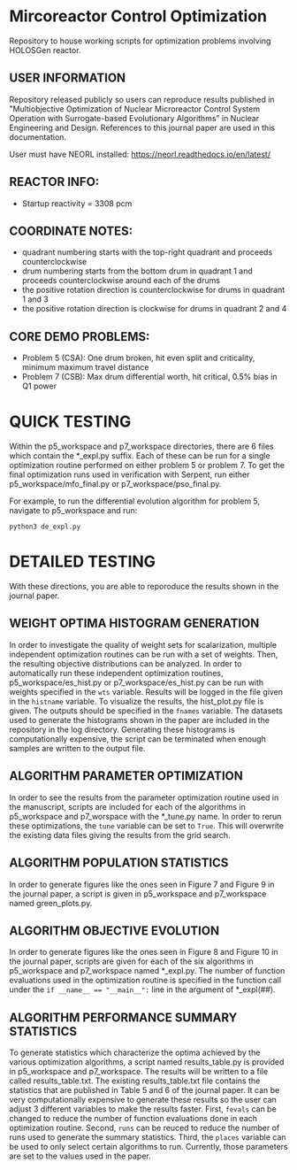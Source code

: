 # Mircoreactor Control Optimization

Repository to house working scripts for optimization problems involving 
HOLOSGen reactor.

## USER INFORMATION
Repository released publicly so users can reproduce results published in 
"Multiobjective Optimization of Nuclear Microreactor Control System Operation 
with Surrogate-based Evolutionary Algorithms" in Nuclear Engineering and Design. 
References to this journal paper are used in this documentation.

User must have NEORL installed:
https://neorl.readthedocs.io/en/latest/

## REACTOR INFO:
* Startup reactivity = 3308 pcm

## COORDINATE NOTES:
* quadrant numbering starts with the top-right quadrant and proceeds
counterclockwise
* drum numbering starts from the bottom drum in  quadrant 1 and proceeds counterclockwise 
around each of the drums
* the positive rotation direction is counterclockwise for drums in quadrant 1 and 3
* the positive rotation direction is clockwise for drums in quadrant 2 and 4

## CORE DEMO PROBLEMS:
* Problem 5 (CSA): One drum broken, hit even split and criticality, minimum maximum travel 
distance
* Problem 7 (CSB): Max drum differential worth, hit critical, 0.5% bias in Q1 power

# QUICK TESTING
Within the p5_workspace and p7_workspace directories, there are 6 files which contain the *_expl.py 
suffix. Each of these can be run for a single optimization routine performed on either problem 5
or problem 7. To get the final optimization runs used in verification with Serpent, run either
p5_workspace/mfo_final.py or p7_workspace/pso_final.py.

For example, to run the differential evolution algorithm for problem 5, navigate to p5_workspace and 
run:

`python3 de_expl.py`

# DETAILED TESTING
With these directions, you are able to reporoduce the results shown in the journal paper.

## WEIGHT OPTIMA HISTOGRAM GENERATION
In order to investigate the quality of weight sets for scalarization, multiple independent
optimization routines can be run with a set of weights. Then, the resulting objective
distributions can be analyzed. In order to automatically run these independent optimization
routines, p5_workspace/es_hist.py or p7_workspace/es_hist.py can be run with weights specified
in the `wts` variable. Results will be logged in the file given in the `histname` variable. To
visualize the results, the hist_plot.py file is given. The outputs should be specified in the
`fnames` variable. The datasets used to generate the histograms shown in the paper are included
in the repository in the log directory. Generating these histograms is computationally expensive,
the script can be terminated when enough samples are written to the output file.

## ALGORITHM PARAMETER OPTIMIZATION
In order to see the results from the parameter optimization routine used in the manuscript, 
scripts are included for each of the  algorithms in p5_workspace and p7_worspace with the 
*_tune.py name. In order to rerun these optimizations, the `tune` variable can be set to `True`.
This will overwrite the existing data files giving the results from the grid search.

## ALGORITHM POPULATION STATISTICS
In order to generate figures like the ones seen in Figure 7 and Figure 9 in the journal paper, 
a script is given in p5_workspace and p7_workspace named green_plots.py.

## ALGORITHM OBJECTIVE EVOLUTION
In order to generate figures like the ones seen in Figure 8 and Figure 10 in the journal paper,
scripts are given for each of the six algorithms in p5_workspace and p7_workspace named 
*_expl.py. The number of function evaluations used in the optimization routine is specified in 
the function call under the `if __name__ == "__main__":` line in the argument of *_expl(\#\#).

## ALGORITHM PERFORMANCE SUMMARY STATISTICS
To generate statistics which characterize the optima achieved by the various optimization 
algorithms, a script named results_table.py is provided in p5_workspace and p7_workspace. 
The results will be written to a file called results_table.txt. The existing results_table.txt
file contains the statistics that are published in Table 5 and 6 of the journal paper. It can
be very computationally expensive to generate these results so the user can adjust 3 different
variables to make the results faster. First, `fevals` can be changed to reduce the number of 
function evaluations done in each optimization routine. Second, `runs` can be reuced to reduce 
the number of runs used to generate the summary statistics. Third, the `places` variable can 
be used to only select certain algorithms to run. Currently, those parameters are set to the 
values used in the paper.











